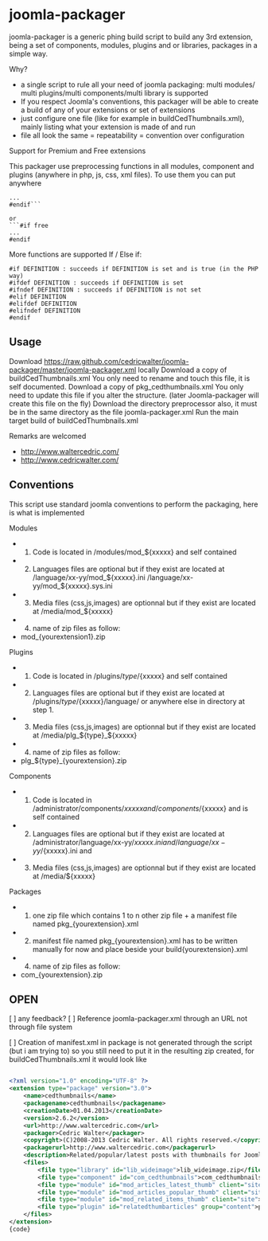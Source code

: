 joomla-packager
===============

joomla-packager is a generic phing build script to build any 3rd extension, being a set of components, modules, plugins and or libraries, packages in a simple way.

Why?
* a single script to rule all your need of joomla packaging: multi modules/ multi plugins/multi components/multi library is supported
* If you respect Joomla's conventions, this packager will be able to create a build of any of your extensions or set of extensions
* just configure one file (like for example in buildCedThumbnails.xml), mainly listing what your extension is made of and run
* file all look the same = repeatability = convention over configuration

Support for Premium and Free extensions

This packager use preprocessing functions in all modules, component and plugins (anywhere in php, js, css, xml files). To use them you can put anywhere


```#if premium
...
#endif```

or 
```#if free
...
#endif
```

More functions are supported If / Else if:
```
#if DEFINITION : succeeds if DEFINITION is set and is true (in the PHP way)
#ifdef DEFINITION : succeeds if DEFINITION is set
#ifndef DEFINITION : succeeds if DEFINITION is not set
#elif DEFINITION
#elifdef DEFINITION
#elifndef DEFINITION
#endif
```

Usage
------------
Download https://raw.github.com/cedricwalter/joomla-packager/master/joomla-packager.xml locally 
Download a copy of buildCedThumbnails.xml You only need to rename and touch this file, it is self documented. 
Download a copy of pkg_cedthumbnails.xml You only need to update this file if you alter the structure. (later Joomla-packager will create this file on the fly) 
Download the directory preprocessor also, it must be in the same directory as the file joomla-packager.xml
Run the main target build of buildCedThumbnails.xml 


Remarks are welcomed
+ http://www.waltercedric.com/
+ http://www.cedricwalter.com/
 

Conventions
------------
This script use standard joomla conventions to perform the packaging, here is what is implemented

Modules
* 1. Code is located in /modules/mod_${xxxxx} and self contained
* 2. Languages files are optional but if they exist are located at /language/xx-yy/mod_${xxxxx}.ini /language/xx-yy/mod_${xxxxx}.sys.ini
* 3. Media files (css,js,images) are optionnal but if they exist are located at /media/mod_${xxxxx}
* 4. name of zip files as follow:
 * mod_{yourextension1}.zip
 
Plugins
* 1. Code is located in /plugins/${type}/${xxxxx} and self contained
* 2. Languages files are optional but if they exist are located at /plugins/${type}/${xxxxx}/language/ or anywhere else in directory at step 1.
* 3. Media files (css,js,images) are optionnal but if they exist are located at /media/plg_${type}_${xxxxx}
* 4. name of zip files as follow:
 * plg_${type}_{yourextension}.zip

Components
* 1. Code is located in /administrator/components/${xxxxx} and /components/${xxxxx} and is self contained 
* 2. Languages files are optional but if they exist are located at /administrator/language/xx-yy/${xxxxx}.ini and /language/xx-yy/${xxxxx}.ini and 
* 3. Media files (css,js,images) are optionnal but if they exist are located at /media/${xxxxx}

Packages
* 1. one zip file which contains 1 to n other zip file +  a manifest file named pkg_{yourextension}.xml
* 2. manifest file named pkg_{yourextension}.xml has to be written manually for now and place beside your build{yourextension}.xml
* 4. name of zip files as follow:
 * com_{yourextension}.zip 

OPEN
------------

[ ] any feedback?
[ ] Reference joomla-packager.xml through an URL not through file system

[ ] Creation of manifest.xml in package is not generated through the script (but i am trying to)
so you still need to put it in the resulting zip created, for buildCedThumbnails.xml it would look like

```xml

<?xml version="1.0" encoding="UTF-8" ?>
<extension type="package" version="3.0">
    <name>cedthumbnails</name>
    <packagename>cedthumbnails</packagename>
    <creationDate>01.04.2013</creationDate>
    <version>2.6.2</version>
    <url>http://www.waltercedric.com</url>
    <packager>Cedric Walter</packager>
    <copyright>(C)2008-2013 Cedric Walter. All rights reserved.</copyright>
    <packagerurl>http://www.waltercedric.com</packagerurl>
    <description>Related/popular/latest posts with thumbnails for Joomla. Use the library WideImage for PHP. 3 modules and 1 plugin Extensions.</description>
    <files>
        <file type="library" id="lib_wideimage">lib_wideimage.zip</file>
        <file type="component" id="com_cedthumbnails">com_cedthumbnails.zip</file>
        <file type="module" id="mod_articles_latest_thumb" client="site">mod_articles_latest_thumb.zip</file>
        <file type="module" id="mod_articles_popular_thumb" client="site">mod_articles_popular_thumb.zip</file>
        <file type="module" id="mod_related_items_thumb" client="site">mod_related_items_thumb.zip</file>
        <file type="plugin" id="relatedthumbarticles" group="content">plg_content_relatedthumbitems.zip</file>
    </files>
</extension>
{code}
```

